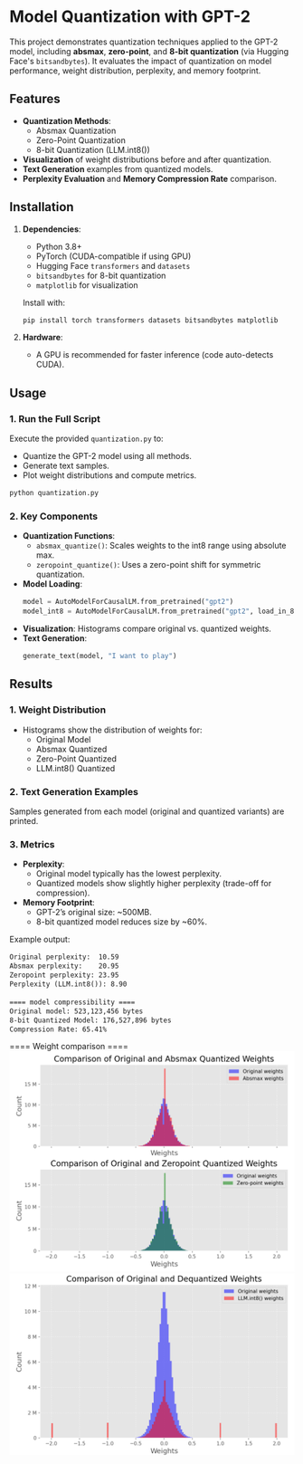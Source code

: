 # Model Quantization with GPT-2

This project demonstrates quantization techniques applied to the GPT-2 model, including **absmax**, **zero-point**, and **8-bit quantization** (via Hugging Face's `bitsandbytes`). It evaluates the impact of quantization on model performance, weight distribution, perplexity, and memory footprint.

## Features

- **Quantization Methods**:
  - Absmax Quantization
  - Zero-Point Quantization
  - 8-bit Quantization (LLM.int8())
- **Visualization** of weight distributions before and after quantization.
- **Text Generation** examples from quantized models.
- **Perplexity Evaluation** and **Memory Compression Rate** comparison.

## Installation

1. **Dependencies**:
   - Python 3.8+
   - PyTorch (CUDA-compatible if using GPU)
   - Hugging Face `transformers` and `datasets`
   - `bitsandbytes` for 8-bit quantization
   - `matplotlib` for visualization

   Install with:
   ```bash
   pip install torch transformers datasets bitsandbytes matplotlib
   ```

2. **Hardware**:
   - A GPU is recommended for faster inference (code auto-detects CUDA).

## Usage

### 1. Run the Full Script
Execute the provided `quantization.py` to:
- Quantize the GPT-2 model using all methods.
- Generate text samples.
- Plot weight distributions and compute metrics.

```bash
python quantization.py
```

### 2. Key Components
- **Quantization Functions**:
  - `absmax_quantize()`: Scales weights to the int8 range using absolute max.
  - `zeropoint_quantize()`: Uses a zero-point shift for symmetric quantization.
- **Model Loading**:
  ```python
  model = AutoModelForCausalLM.from_pretrained("gpt2")
  model_int8 = AutoModelForCausalLM.from_pretrained("gpt2", load_in_8bit=True)
  ```
- **Visualization**: Histograms compare original vs. quantized weights.
- **Text Generation**:
  ```python
  generate_text(model, "I want to play")
  ```

## Results

### 1. Weight Distribution
- Histograms show the distribution of weights for:
  - Original Model
  - Absmax Quantized
  - Zero-Point Quantized
  - LLM.int8() Quantized

### 2. Text Generation Examples
Samples generated from each model (original and quantized variants) are printed.

### 3. Metrics
- **Perplexity**:
  - Original model typically has the lowest perplexity.
  - Quantized models show slightly higher perplexity (trade-off for compression).
- **Memory Footprint**:
  - GPT-2’s original size: ~500MB.
  - 8-bit quantized model reduces size by ~60%.

Example output:
```
Original perplexity:  10.59
Absmax perplexity:    20.95
Zeropoint perplexity: 23.95
Perplexity (LLM.int8()): 8.90

==== model compressibility ====
Original model: 523,123,456 bytes
8-bit Quantized Model: 176,527,896 bytes
Compression Rate: 65.41%
```

==== Weight comparison ====
![1](Figure_1.png)
![2](Figure_2.png)
